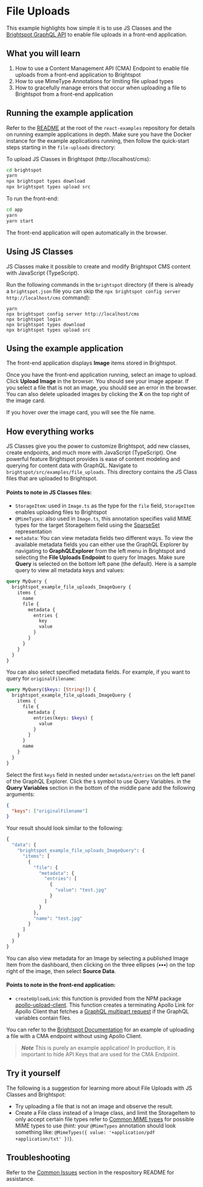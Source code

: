 # File Uploads
This example highlights how simple it is to use JS Classes and the [Brightspot GraphQL API](https://www.brightspot.com/documentation/brightspot-cms-developer-guide/latest/graphql-api) to enable file uploads in a front-end application.

## What you will learn
1. How to use a Content Management API (CMA) Endpoint to enable file uploads from a front-end application to Brightspot
2. How to use MimeType Annotations for limiting file upload types
3. How to gracefully manage errors that occur when uploading a file to Brightspot from a front-end application

## Running the example application
Refer to the [README](/README.md) at the root of the `react-examples` repository for details on running example applications in depth. Make sure you have the Docker instance for the example applications running, then follow the quick-start steps starting in the `file-uploads` directory:

To upload JS Classes in Brightspot (http://localhost/cms):

```sh
cd brightspot
yarn
npx brightspot types download
npx brightspot types upload src
```

To run the front-end:

```sh
cd app
yarn
yarn start
```

The front-end application will open automatically in the browser.
## Using JS Classes
JS Classes make it possible to create and modify Brightspot CMS content with JavaScript (TypeScript).

Run the following commands in the `brightspot` directory (if there is already a `brightspot.json` file you can skip the `npx brightspot config server http://localhost/cms` command):

```
yarn
npx brightspot config server http://localhost/cms
npx brightspot login
npx brightspot types download
npx brightspot types upload src
```
## Using the example application
The front-end application displays **Image** items stored in Brightspot. 

Once you have the front-end application running, select an image to upload. Click **Upload Image** in the browser. You should see your image appear. If you select a file that is not an image, you should see an error in the browser. You can also delete uploaded images by clicking the **X** on the top right of the image card. 

If you hover over the image card, you will see the file name. 
 
## How everything works
JS Classes give you the power to customize Brightspot, add new classes, create endpoints, and much more with JavaScript (TypeScript). One powerful feature Brightspot provides is ease of content modeling and querying for content data with GraphQL. Navigate to `brightspot/src/examples/file_uploads`. This directory contains the JS Class files that are uploaded to Brightspot.

#### Points to note in JS Classes files:
- `StorageItem`: used in `Image.ts` as the type for the `file` field, `StorageItem` enables uploading files to Brightspot 
- `@MimeTypes`: also used in `Image.ts`, this annotation specifies valid MIME types for the target StorageItem field using the [SparseSet](https://artifactory.psdops.com/psddev-releases/com/psddev/dari-util/3.3.607-xe0f27a/dari-util-3.3.607-xe0f27a-javadoc.jar!/com/psddev/dari/util/SparseSet.html) representation
- `metadata`: You can view metadata fields two different ways. To view the available metadata fields you can either use the GraphQL Explorer by navigating to **GraphQLExplorer** from the left menu in Brightspot and selecting the **File Uploads Endpoint** to query for Images. Make sure **Query** is selected on the bottom left pane (the default). Here is a sample query to view all metadata keys and values:

```graphql
query MyQuery {
  brightspot_example_file_uploads_ImageQuery {
    items {
      name
      file {
        metadata {
          entries {
            key
            value
          }
        }
      }
    }
  }
}
```

You can also select specified metadata fields. For example, if you want to query for `originalFilename`:
```graphql
query MyQuery($keys: [String!]) {
  brightspot_example_file_uploads_ImageQuery {
    items {
      file {
        metadata {
          entries(keys: $keys) {
            value
          }
        }
      }
      name
    }
  }
}
```

Select the first `keys` field in nested under `metadata/entries` on the left panel of the GraphQL Explorer. Click the `$` symbol to use Query Variables. in the **Query Variables** section in the bottom of the middle pane add the following arguments:

```json
{
  "keys": ["originalFilename"]
}
```

Your result should look similar to the following:
```graphql
{
  "data": {
    "brightspot_example_file_uploads_ImageQuery": {
      "items": [
        {
          "file": {
            "metadata": {
              "entries": [
                {
                  "value": "test.jpg"
                }
              ]
            }
          },
          "name": "test.jpg"
        }
      ]
    }
  }
}
```

You can also view metadata for an Image by selecting a published Image Item from the dashboard, then clicking on the three ellipses (**•••**) on the top right of the image, then select **Source Data**. 
#### Points to note in the front-end application:
- `createUploadLink`: this function is provided from the NPM package [apollo-upload-client](https://github.com/jaydenseric/apollo-upload-client). This function creates a terminating Apollo Link for Apollo Client that fetches a [GraphQL multipart request](https://github.com/jaydenseric/graphql-multipart-request-spec) if the GraphQL variables contain files. 

You can refer to the [Brightspot Documentation](https://www.brightspot.com/documentation/brightspot-cms-developer-guide/uploading-files-in-brightspot-content-management-api) for an example of uploading a file with a CMA endpoint without using Apollo Client.

> **_Note_** This is purely an example application! In production, it is important to hide API Keys that are used for the CMA Endpoint. 

## Try it yourself
The following is a suggestion for learning more about File Uploads with JS Classes and Brightspot:

- Try uploading a file that is not an image and observe the result. 
- Create a File class instead of a Image class, and limit the StorageItem to only accept certain file types refer to [Common MIME types](https://developer.mozilla.org/en-US/docs/Web/HTTP/Basics_of_HTTP/MIME_types/Common_types) for possible MIME types to use (hint: your `@MimeTypes` annotation should look something like: `@MimeTypes({ value: '+application/pdf +application/txt' })`).

## Troubleshooting
Refer to the [Common Issues](/README.md) section in the respository README for assistance.